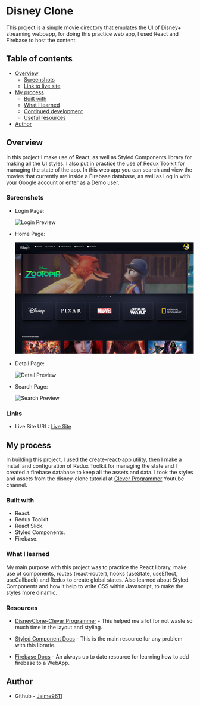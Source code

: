 # Disney Clone

This project is a simple movie directory that emulates the UI of Disney+ streaming webpapp, for doing this practice web app, I used React and Firebase to host the content.

## Table of contents

- [Overview](#overview)
  - [Screenshots](#screenshot)
  - [Link to live site](#links)
- [My process](#my-process)
  - [Built with](#built-with)
  - [What I learned](#what-i-learned)
  - [Continued development](#continued-development)
  - [Useful resources](#useful-resources)
- [Author](#author)

## Overview

In this project I make use of React, as well as Styled Components library for making all the UI styles. I also put in practice the use of Redux Toolkit for managing the state of the app. In this web app you can search and view the movies that currently are inside a Firebase database, as well as Log in with your Google account or enter as a Demo user.

### Screenshots

- Login Page:

  ![Login Preview](./screenshots/login.png)

- Home Page:

  ![Home Preview](./screenshots/home.png)

- Detail Page:

  ![Detail Preview](./screenshots/detail.png)

- Search Page:

  ![Search Preview](./screenshots/search.png)

### Links

- Live Site URL: [Live Site](https://disney-clone-4b7fc.web.app)

## My process

In building this project, I used the create-react-app utility, then I make a install and configuration of Redux Toolkit for managing the state and I created a firebase database to keep all the assets and data. I took the styles and assets from the disney-clone tutorial at [Clever Programmer](https://www.youtube.com/watch?v=kn8HPNwPEkw) Youtube channel.

### Built with

- React.
- Redux Toolkit.
- React Slick.
- Styled Components.
- Firebase.

### What I learned

My main purpose with this project was to practice the React library, make use of components, routes (react-router), hooks (useState, useEffect, useCallback) and Redux to create global states. Also learned about Styled Components and how it help to write CSS within Javascript, to make the styles more dinamic.

### Resources

- [DisneyClone-Clever Programmer](https://www.youtube.com/watch?v=kn8HPNwPEkw) - This helped me a lot for not waste so much time in the layout and styling.
- [Styled Component Docs](https://styled-components.com/docs) - This is the main resource for any problem with this librarie.

- [Firebase Docs](https://firebase.google.com/docs/web/setup?hl=es-419) - An always up to date resource for learning how to add firebase to a WebApp.

## Author

- Github - [Jaime9611](https://github.com/Jaime9611)

